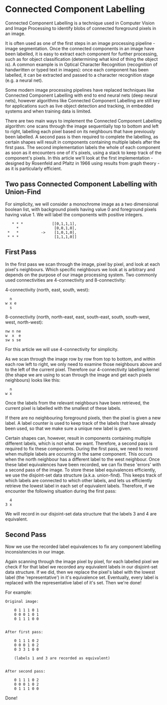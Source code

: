 Connected Component Labelling
=============================

Connected Component Labelling is a technique used in Computer Vision and Image Processing to identify blobs of connected foreground pixels in an image. 

It is often used as one of the first steps in an image processing pipeline - image segmentation. Once the connected components in an image have been labelled, it is easy to extract each component for further processing, such as for object classification (determining what kind of thing the object is). A common example is in Optical Character Recognition (recognition of handwritten or typed text in images): once each component has been labelled, it can be extracted and passed to a character recognition stage (e.g. a neural net). 

Some modern image processing pipelines have replaced techniques like Connected Component Labelling with end to end neural nets (deep neural nets), however algorithms like Connected Component Labelling are still key for applications such as live object detection and tracking, in embedded systems and when training data is limited.

There are two main ways to implement the Connected Component Labelling algorithm: one scans through the image sequentially top to bottom and left to right, labelling each pixel based on its neighbours that have previously been labelled. A second pass is then required to complete the labelling, as certain shapes will result in components containing multiple labels after the first pass. The second implementation labels the whole of each component as soon as it encounters one of it's pixels, using a stack to keep track of the component's pixels. In this article we'll look at the first implementation - designed by Rosenfeld and Pfaltz in 1966 using results from graph theory - as it is particularly efficient.


Two pass Connected Component Labelling with Union-Find
-------------------------------------------------------

For simplicity, we will consider a monochrome image as a two dimensional boolean list, with background pixels having value 0 and foreground pixels having value 1. We will label the components with positive integers.

	 
	   * * *   			 [[0,1,1,1],
	     *      		  [0,0,1,0],
	 *   *      	-> 	  [1,0,1,0],
	 * * *       		  [1,1,1,0]]
	             		  
	


First Pass
-----------

In the first pass we scan through the image, pixel by pixel, and look at each pixel's neighbours. Which specific neighbours we look at is arbitrary and depends on the purpose of our image processing system. Two commonly used connectivities are 4-connectivity and 8-connectivity:

 4-connectivity (north, east, south, west):

	  n
	w x e
	  s

 8-connectivity (north, north-east, east, south-east, south, south-west, west, north-west):

	nw n ne
	w  x  e
	sw s se

For this article we will use 4-connectivity for simplicity.

As we scan through the image row by row from top to bottom, and within each row left to right, we only need to examine those neighbours above and to the left of the current pixel. Therefore our 4-connectivity labelling kernel (the shape we are using to scan through the image and get each pixels neighbours) looks like this:

	  n
	w x

Once the labels from the relevant neighbours have been retrieved, the current pixel is labelled with the smallest of these labels. 

If there are no neighbouring foreground pixels, then the pixel is given a new label. A label counter is used to keep track of the labels that have already been used, so that we make sure a unique new label is given.

Certain shapes can, however, result in components containing multiple different labels, which is not what we want. Therefore, a second pass is required to fix these components. During the first pass, we need to record when multiple labels are occurring in the same component. This occurs when the north neighbour has a different label to the west neighbour. Once these label equivalences have been recorded, we can fix these 'errors' with a second pass of the image. To store these label equivalences efficiently, we use the disjoint-set data structure (a.k.a. union-find). This keeps track of which labels are connected to which other labels, and lets us efficiently retrieve the lowest label in each set of equivalent labels. Therefore, if we encounter the following situation during the first pass:

	  4
	3 x

We will record in our disjoint-set data structure that the labels 3 and 4 are equivalent.



Second Pass
-----------
Now we use the recorded label equivalences to fix any component labelling inconsistencies in our image.

Again scanning through the image pixel by pixel, for each labelled pixel we check if for that label we recorded any equivalent labels in our disjoint-set data structure. If we did, then we replace the pixel's label with the lowest label (the 'representative') in it's equivalence set. Eventually, every label is replaced with the representative label of it's set. Then we're done!

For example:

	Original image:

		0 1 1 1 0 1
		0 0 0 1 0 1
		0 1 1 1 0 0


	After first pass:

		0 1 1 1 0 2
		0 0 0 1 0 2
		0 3 3 1 0 0

		(labels 1 and 3 are recorded as equivalent)


	After second pass:

		0 1 1 1 0 2
		0 0 0 1 0 2
		0 1 1 1 0 0


Done!













